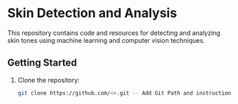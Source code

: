# Skin Detection and Analysis

This repository contains code and resources for detecting and analyzing skin tones using machine learning and computer vision techniques.

## Getting Started

1. Clone the repository:
   ```bash
   git clone https://github.com/<>.git -- Add Git Path and instructions to clone repository
   
